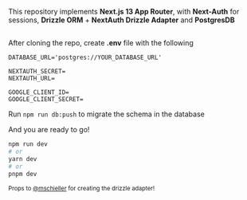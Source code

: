This repository implements **Next.js 13 App Router**, with **Next-Auth** for sessions, **Drizzle ORM** + **NextAuth Drizzle Adapter** and **PostgresDB**

## 

After cloning the repo, create **.env** file with the following

```
DATABASE_URL='postgres://YOUR_DATABASE_URL'

NEXTAUTH_SECRET=
NEXTAUTH_URL=

GOOGLE_CLIENT_ID=
GOOGLE_CLIENT_SECRET=
```

Run ```npm run db:push``` to migrate the schema in the database

And you are ready to go!
```bash
npm run dev
# or
yarn dev
# or
pnpm dev
```

<sup>Props to [@mschieller](https://github.com/mschieller) for creating the drizzle adapter!</sup>